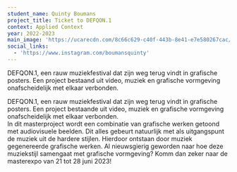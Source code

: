```yaml
---
student_name: Quinty Boumans
project_title: Ticket to DEFQON.1
context: Applied Context
year: 2022-2023
main_image: 'https://ucarecdn.com/8c66c629-c40f-443b-8e41-e7e580267cac/'
social_links:
  - 'https://www.instagram.com/boumansquinty'
---
```

DEFQON.1, een rauw muziekfestival dat zijn weg terug vindt in grafische posters. Een project bestaand uit video, muziek en grafische vormgeving onafscheidelijk met elkaar verbonden.  

DEFQON.1, een rauw muziekfestival dat zijn weg terug vindt in grafische posters. Een project bestaande uit video, muziek en grafische vormgeving onafscheidelijk met elkaar verbonden.  
In dit masterproject wordt een combinatie van grafische werken getoond met audiovisuele beelden. Dit alles gebeurt natuurlijk met als uitgangspunt de muziek uit de hardere stijlen. Hierdoor ontstaan door muziek gegenereerde grafische werken. Al nieuwsgierig geworden naar hoe deze muziekstijl samengaat met grafische vormgeving? Komm dan zeker naar de masterexpo van 21 tot 28 juni 2023!